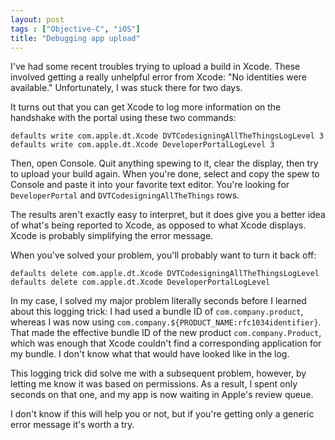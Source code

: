 ```yaml
---
layout: post
tags : ["Objective-C", "iOS"]
title: "Debugging app upload"
---
```


I've had some recent troubles trying to upload a build in Xcode. These involved getting a really unhelpful error from Xcode: "No identities were available." Unfortunately, I was stuck there for two days.

It turns out that you can get Xcode to log more information on the handshake with the portal using these two commands:

	defaults write com.apple.dt.Xcode DVTCodesigningAllTheThingsLogLevel 3
	defaults write com.apple.dt.Xcode DeveloperPortalLogLevel 3

Then, open Console. Quit anything spewing to it, clear the display, then try to upload your build again. When you're done, select and copy the spew to Console and paste it into your favorite text editor. You're looking for `DeveloperPortal` and `DVTCodesigningAllTheThings` rows.

The results aren't exactly easy to interpret, but it does give you a better idea of what's being reported to Xcode, as opposed to what Xcode displays. Xcode is probably simplifying the error message.

When you've solved your problem, you'll probably want to turn it back off:

	defaults delete com.apple.dt.Xcode DVTCodesigningAllTheThingsLogLevel
	defaults delete com.apple.dt.Xcode DeveloperPortalLogLevel

In my case, I solved my major problem literally seconds before I learned about this logging trick: I had used a bundle ID of `com.company.product`, whereas I was now using `com.company.${PRODUCT_NAME:rfc1034identifier}`. That made the effective bundle ID of the new product `com.company.Product`, which was enough that Xcode couldn't find a corresponding application for my bundle. I don't know what that would have looked like in the log.

This logging trick did solve me with a subsequent problem, however, by letting me know it was based on permissions. As a result, I spent only seconds on that one, and my app is now waiting in Apple's review queue.

I don't know if this will help you or not, but if you're getting only a generic error message it's worth a try.

